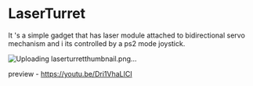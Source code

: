 # LaserTurret

It 's a simple gadget that has laser module attached to bidirectional servo mechanism and i its controlled by a ps2 mode joystick.

![Uploading laserturretthumbnail.png…]()


preview - https://youtu.be/Dri1VhaLICI
